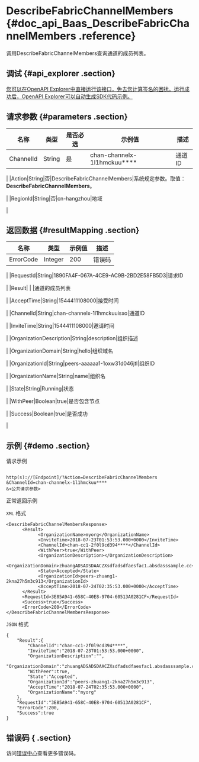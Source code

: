 # DescribeFabricChannelMembers {#doc_api_Baas_DescribeFabricChannelMembers .reference}

调用DescribeFabricChannelMembers查询通道的成员列表。

## 调试 {#api_explorer .section}

[您可以在OpenAPI Explorer中直接运行该接口，免去您计算签名的困扰。运行成功后，OpenAPI Explorer可以自动生成SDK代码示例。](https://api.aliyun.com/#product=Baas&api=DescribeFabricChannelMembers&type=RPC&version=2018-12-21)

## 请求参数 {#parameters .section}

|名称|类型|是否必选|示例值|描述|
|--|--|----|---|--|
|ChannelId|String|是|chan-channelx-1l1hmckuu\*\*\*\*|通道ID

 |
|Action|String|否|DescribeFabricChannelMembers|系统规定参数。取值：**DescribeFabricChannelMembers**。

 |
|RegionId|String|否|cn-hangzhou|地域

 |

## 返回数据 {#resultMapping .section}

|名称|类型|示例值|描述|
|--|--|---|--|
|ErrorCode|Integer|200|错误码

 |
|RequestId|String|1890FA4F-067A-4CE9-AC9B-2BD2E58FB5D3|请求ID

 |
|Result| | |通道的成员列表

 |
|AcceptTime|String|1544411108000|接受时间

 |
|ChannelId|String|chan-channelx-1l1hmckuuisxo|通道ID

 |
|InviteTime|String|1544411108000|邀请时间

 |
|OrganizationDescription|String|description|组织描述

 |
|OrganizationDomain|String|hello|组织域名

 |
|OrganizationId|String|peers-aaaaaa1-1oxw31d046jtl|组织ID

 |
|OrganizationName|String|name|组织名

 |
|State|String|Running|状态

 |
|WithPeer|Boolean|true|是否包含节点

 |
|Success|Boolean|true|是否成功

 |

## 示例 {#demo .section}

请求示例

``` {#request_demo}

http(s)://[Endpoint]/?Action=DescribeFabricChannelMembers
&ChannelId=chan-channelx-1l1hmckuu****
&<公共请求参数>

```

正常返回示例

`XML` 格式

``` {#xml_return_success_demo}
<DescribeFabricChannelMembersResponse>
	  <Result>
		    <OrganizationName>myorg</OrganizationName>
		    <InviteTime>2018-07-23T01:53:53.000+0000</InviteTime>
		    <ChannelId>chan-cc1-2f0l9cd394****</ChannelId>
		    <WithPeer>true</WithPeer>
		    <OrganizationDescription></OrganizationDescription>
		    <OrganizationDomain>zhuangADSADSDAACZXsdfadsdfaesfac1.absdasssample.cc</OrganizationDomain>
		    <State>Accepted</State>
		    <OrganizationId>peers-zhuang1-2kna27h5m3c913</OrganizationId>
		    <AcceptTime>2018-07-24T02:35:53.000+0000</AcceptTime>
	  </Result>
	  <RequestId>3E85A941-658C-40E8-9704-60513A0281CF</RequestId>
	  <Success>true</Success>
	  <ErrorCode>200</ErrorCode>
</DescribeFabricChannelMembersResponse>
```

`JSON` 格式

``` {#json_return_success_demo}
{
	"Result":{
		"ChannelId":"chan-cc1-2f0l9cd394****",
		"InviteTime":"2018-07-23T01:53:53.000+0000",
		"OrganizationDescription":"",
		"OrganizationDomain":"zhuangADSADSDAACZXsdfadsdfaesfac1.absdasssample.cc",
		"WithPeer":true,
		"State":"Accepted",
		"OrganizationId":"peers-zhuang1-2kna27h5m3c913",
		"AcceptTime":"2018-07-24T02:35:53.000+0000",
		"OrganizationName":"myorg"
	},
	"RequestId":"3E85A941-658C-40E8-9704-60513A0281CF",
	"ErrorCode":200,
	"Success":true
}
```

## 错误码 { .section}

访问[错误中心](https://error-center.aliyun.com/status/product/Baas)查看更多错误码。

